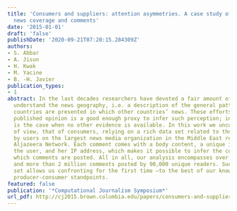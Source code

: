 ```yaml
---
title: 'Consumers and suppliers: attention asymmetries. A case study of Al Jazeera’s
  news coverage and comments'
date: '2015-01-01'
draft: 'false'
publishDate: '2020-09-21T07:20:15.284309Z'
authors:
- S. Abbar
- A. Jisun
- H. Kwak
- M. Yacine
- B. -H. Javier
publication_types:
- 1
abstract: In the last decades researchers have devoted a fair amount of effort to
  understand the news geography, i.e. a description of the general patterns for which
  countries are presented in which other countries’ news. These efforts presume that
  published opinion is a good enough proxy to infer such perception; indeed, that
  is the case when no other evidence is available. In this work we uncover a new point
  of view, that of consumers, relying on a rich data set related to the comments posted
  by users on the largest news media organization in the Middle East region, namely
  Aljazeera Network. Each comment comes with a body content, a unique identifier of
  the user, and her IP address, which makes it possible to infer the countries from
  which comments are posted. All in all, our analysis encompasses over 20,000 articles
  and more than 2 million comments posted by 90,000 unique readers. Such a rich data
  set allows us confronting for the first time –to the best of our knowledge– the
  producer-consumer standpoints.
featured: false
publication: '*Computational Journalism Symposium*'
url_pdf: http://cj2015.brown.columbia.edu/papers/consumers-and-suppliers.pdf
---
```



